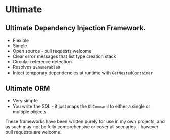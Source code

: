 # Ultimate

## Ultimate Dependency Injection Framework.

* Flexible
* Simple
* Open source - pull requests welcome
* Clear error messages that list type creation stack
* Circular reference detection
* Resolves `IEnumerable`s
* Inject temporary dependencies at runtime with `GetNestedContainer`

## Ultimate ORM
* Very simple
* You write the SQL - it just maps the `DbCommand` to either a single or multiple objects


These frameworks have been written purely for use in my own projects, and as such may not be fully comprehensive or cover all scenarios - however pull requests are welcome.
